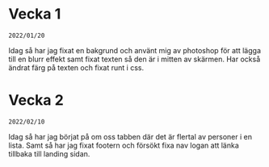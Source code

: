 # Vecka 1 
    2022/01/20

Idag så har jag fixat en bakgrund och använt mig av photoshop för att lägga till en blurr effekt samt fixat texten så den är i mitten av skärmen. Har också ändrat färg på texten och fixat runt i css. 

# Vecka 2 
    2022/02/10

Idag så har jag börjat på om oss tabben där det är flertal av personer i en lista. Samt så har jag fixat footern och försökt fixa nav logan att länka tillbaka till landing sidan.